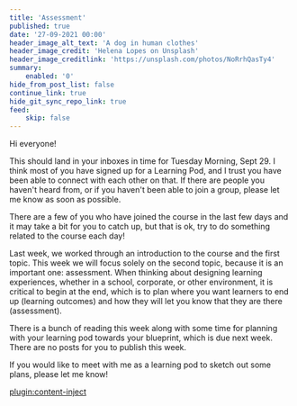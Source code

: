 ```yaml
---
title: 'Assessment'
published: true
date: '27-09-2021 00:00'
header_image_alt_text: 'A dog in human clothes'
header_image_credit: 'Helena Lopes on Unsplash'
header_image_creditlink: 'https://unsplash.com/photos/NoRrhQasTy4'
summary:
    enabled: '0'
hide_from_post_list: false
continue_link: true
hide_git_sync_repo_link: true
feed:
    skip: false
---
```




Hi everyone!

This should land in your inboxes in time for Tuesday Morning, Sept 29. I think most of you have signed up for a Learning Pod, and I trust you have been able to connect with each other on that. If there are people you haven't heard from, or if you haven't been able to join a group, please let me know as soon as possible.

There are a few of you who have joined the course in the last few days and it may take a bit for you to catch up, but that is ok, try to do something related to the course each day!

Last week, we worked through an introduction to the course and the first topic. This week we will focus solely on the second topic, because it is an important one: assessment. When thinking about designing learning experiences, whether in a school, corporate, or other environment, it is critical to begin at the end, which is to plan where you want learners to end up (learning outcomes) and how they will let you know that they are there (assessment).

There is a bunch of reading this week along with some time for planning with your learning pod towards your blueprint, which is due next week. There are no posts for you to publish this week.

If you would like to meet with me as a learning pod to sketch out some plans, please let me know!

[plugin:content-inject](_schedule)